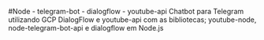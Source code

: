 #Node - telegram-bot - dialogflow - youtube-api
Chatbot para Telegram utilizando GCP DialogFlow e youtube-api com as bibliotecas; youtube-node, node-telegram-bot-api e dialogflow em Node.js